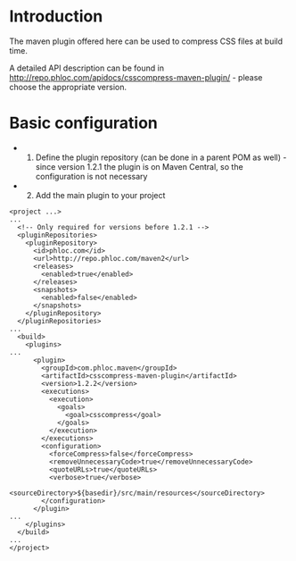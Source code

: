 # Introduction #

The maven plugin offered here can be used to compress CSS files at build time.

A detailed API description can be found in http://repo.phloc.com/apidocs/csscompress-maven-plugin/ - please choose the appropriate version.

# Basic configuration #

  * 1. Define the plugin repository (can be done in a parent POM as well) - since version 1.2.1 the plugin is on Maven Central, so the configuration is not necessary
  * 2. Add the main plugin to your project

```
<project ...>
...
  <!-- Only required for versions before 1.2.1 -->
  <pluginRepositories>
    <pluginRepository>
      <id>phloc.com</id>
      <url>http://repo.phloc.com/maven2</url>
      <releases>
        <enabled>true</enabled>
      </releases>
      <snapshots>
        <enabled>false</enabled>
      </snapshots>
    </pluginRepository>
  </pluginRepositories>  
...
  <build>
    <plugins>
...
      <plugin>
        <groupId>com.phloc.maven</groupId>
        <artifactId>csscompress-maven-plugin</artifactId>
        <version>1.2.2</version>
        <executions>
          <execution>
            <goals>
              <goal>csscompress</goal>
            </goals>
          </execution>
        </executions>
        <configuration>
          <forceCompress>false</forceCompress>
          <removeUnnecessaryCode>true</removeUnnecessaryCode>
          <quoteURLs>true</quoteURLs>
          <verbose>true</verbose>
          <sourceDirectory>${basedir}/src/main/resources</sourceDirectory>
        </configuration>
      </plugin>
...
    </plugins>
  </build>
...
</project>
```